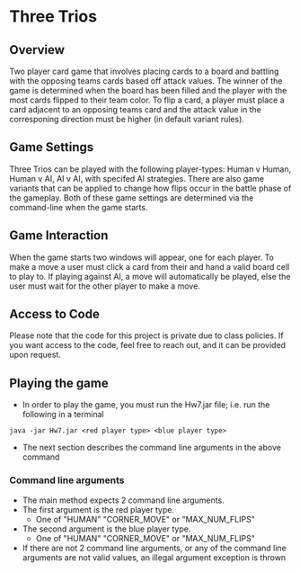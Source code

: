 # Three Trios #
## Overview ##
Two player card game that involves placing cards to a board and battling with the opposing teams cards based off attack values. The winner of the game is determined when the board has been filled and the player with the most cards flipped to their team color. To flip a card, a player must place a card adjacent to an opposing teams card and the attack value in the corresponing direction must be higher (in default variant rules).

## Game Settings ##
Three Trios can be played with the following player-types: Human v Human, Human v AI, AI v AI, with specifed AI strategies.
There are also game variants that can be applied to change how flips occur in the battle phase of the gameplay.
Both of these game settings are determined via the command-line when the game starts. 

## Game Interaction ## 
When the game starts two windows will appear, one for each player. To make a move a user must click a card from their and hand a valid board cell to play to. If playing against AI, a move will automatically be played, else the user must wait for the other player to make a move. 

## Access to Code
Please note that the code for this project is private due to class policies. If you want access to the code, feel free to reach out, and it can be provided upon request.

## Playing the game

- In order to play the game, you must run the Hw7.jar file; i.e. run the following in a terminal

```
java -jar Hw7.jar <red player type> <blue player type> 
```

- The next section describes the command line arguments in the above command

### Command line arguments

- The main method expects 2 command line arguments.
- The first argument is the red player type.
    - One of "HUMAN" "CORNER_MOVE" or "MAX_NUM_FLIPS"
- The second argument is the blue player type.
    - One of "HUMAN" "CORNER_MOVE" or "MAX_NUM_FLIPS"
- If there are not 2 command line arguments, or any of the command line arguments are not valid
  values, an illegal argument exception is thrown

